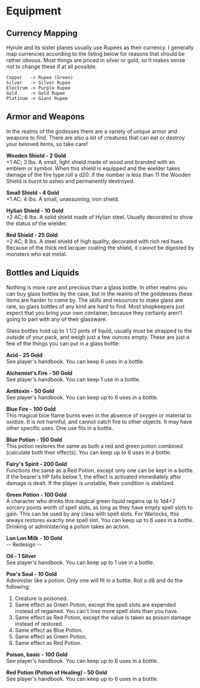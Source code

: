 # Equipment

## Currency Mapping

Hyrule and its sister planes usually use Rupees as their currency. I generally map currencies according to the listing below for reasons that should be rather obvous. Most things are priced in silver or gold, so it makes sense not to change these if at all possible.

    Copper   -> Rupee (Green)  
    Silver   -> Silver Rupee  
    Electrum -> Purple Rupee  
    Gold     -> Gold Rupee  
    Platinum -> Giant Rupee

## Armor and Weapons

In the realms of the godesses there are a variety of unique armor and weapons to find. There are also a lot of creatures that can eat or destroy your beloved items, so take care!

**Wooden Shield - 2 Gold**  
+1 AC; 3 lbs. A small, light shield made of wood and branded with an emblem or symbol. When this shield is equipped and the wielder takes damage of the fire type roll a d20: if the number is less than 11 the Wooden Shield is burnt to ashes and permanently destroyed.

**Small Shield - 4 Gold**  
+1 AC; 4 lbs. A small, unassuming, iron shield.

**Hylian Shield - 10 Gold**  
+2 AC; 6 lbs. A solid shield made of Hylian steel. Usually decorated to show the status of the wielder.

**Red Shield - 25 Gold**  
+2 AC; 8 lbs. A steel shield of high quality, decorated with rich red hues. Because of the thick red lacquer coating the shield, it cannot be digested by monsters who eat metal.

## Bottles and Liquids

Nothing is more rare and precious than a glass bottle. In other realms you can buy glass bottles by the case, but in the realms of the goddesses these items are harder to come by. The skills and resources to make glass are rare, so glass bottles of any kind are hard to find. Most shopkeepers just expect that you bring your own container, because they certainly aren't going to part with any of their glassware.

Glass bottles hold up to 1 1/2 pints of liquid, usually must be strapped to the outside of your pack, and weigh just a few ounces empty. These are just a few of the things you can put in a glass bottle:

**Acid - 25 Gold**  
See player's handbook. You can keep 6 uses in a bottle.

**Alchemist's Fire - 50 Gold**  
See player's handbook. You can keep 1 use in a bottle.

**Antitoxin - 50 Gold**  
See player's handbook. You can keep up to 6 uses in a bottle.

**Blue Fire - 100 Gold**  
This magical blue flame burns even in the absence of oxygen or material to oxidize. It is not harmful, and cannot catch fire to other objects. It may have other specific uses. One use fits in a bottle.

**Blue Potion - 150 Gold**  
This potion restores the same as both a red and green potion combined (calculate both their effects). You can keep up to 6 uses in a bottle.

**Fairy's Spirit - 200 Gold**  
Functions the same as a Red Potion, except only one can be kept in a bottle. If the bearer's HP falls below 1, the effect is activated immediately after damage is dealt. If the player is unstable, their condition is stablized.

**Green Potion - 100 Gold**  
A character who drinks this magical green liquid regains up to 1d4+2 sorcery points worth of spell slots, as long as they have empty spell slots to gain. This can be used by any class with spell slots. For Warlocks, this always restores exactly one spell slot. You can keep up to 6 uses in a bottle. Drinking or administering a potion takes an action.

**Lon Lon Milk - 10 Gold**  
-- Redesign --

**Oil - 1 Silver**  
See player's handbook. You can keep up to 1 use in a bottle.

**Poe's Soul - 10 Gold**  
Administer like a potion. Only one will fit in a bottle. Roll a d6 and do the following:

1. Creature is poisoned.
2. Same effect as Green Potion, except the spell slots are expended instead of regained. You can't lose more spell slots than you have.
3. Same effect as Red Potion, except the value is taken as poison damage instead of restored.
4. Same effect as Blue Potion.
5. Same effect as Green Potion.
6. Same effect as Red Potion.

**Poison, basic - 100 Gold**  
See player's handbook. You can keep up to 6 uses in a bottle.

**Red Potion (Potion of Healing) - 50 Gold**  
See player's handbook. You can keep up to 6 uses in a bottle.
